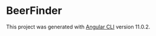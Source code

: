 # BeerFinder

This project was generated with [Angular CLI](https://github.com/angular/angular-cli) version 11.0.2.
